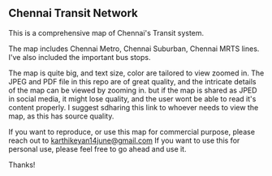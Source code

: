 ## Chennai Transit Network
This is a comprehensive map of Chennai's Transit system.

The map includes Chennai Metro, Chennai Suburban, Chennai MRTS lines. I've also included the important bus stops.

The map is quite big, and text size, color are tailored to view zoomed in. The JPEG and PDF file in this repo are of great quality, and the intricate details of the map can be viewed by zooming in. but if the map is shared as JPED in social media, it might lose quality, and the user wont be able to read it's content properly. I suggest sdharing this link to whoever needs to view the map, as this has source quality.

If you want to reproduce, or use this map for commercial purpose, please reach out to karthikeyan14june@gmail.com
If you want to use this for personal use, please feel free to go ahead and use it.

Thanks!
